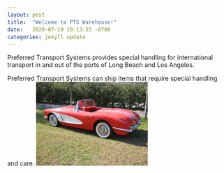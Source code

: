 ```yaml
---
layout: post
title:  "Welcome to PTS Warehouse!"
date:   2020-07-19 10:13:55 -0700
categories: jekyll update
---
```

Preferred Transport Systems provides special handling for international transport in and out of the ports of Long Beach and Los Angeles.

Preferred Transport Systems can ship items that require special handling and care.
![Classic Automobile](/assets/ClassicAuto.jpg)

[services]: https://ptswarehouse.github.io/services
